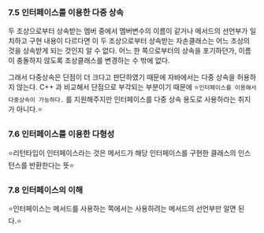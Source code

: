 ### 7.5 인터페이스를 이용한 다중 상속
두 조상으로부터 상속받는 멤버 중에서 멤버변수의 이름이 같거나 메서드의 선언부가 일치하고 구현 내용이 다르다면 이 두 조상으로부터 상속받는 자손클래스는 어느 조상의 것을 상속받게 되는 것인지 알 수 없다. 어느 한 쪽으로부터의 상속을 포기하던가, 이름이 충돌하지 않도록 조상클래스를 변경하는 수 밖에 없다.

그래서 다중상속은 단점이 더 크다고 판단하였기 때문에 자바에서는 다중 상속을 허용하지 않는다. C++ 과 비교해서 단점으로 부각되는 부분이기 때문에 ⭐️`인터페이스를 이용해서 다중상속이 가능하다.` 를 지원해주지만 인터페이스를 다중 상속 용도로 사용하라는 취지가 아니다.⭐️

### 7.6 인터페이스를 이용한 다형성

⭐️리턴타입이 인터페이스라는 것은 메서드가 해당 인터페이스를 구현한 클래스의 인스턴스를 반환한다는 뜻⭐️

### 7.8 인터페이스의 이해
⭐️인터페이스는 메서드를 사용하는 쪽에서는 사용하려는 메서드의 선언부만 알면 된다.⭐️